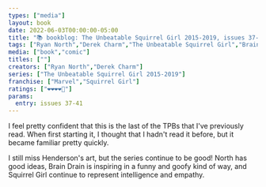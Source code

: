 ```yaml
---
types: ["media"]
layout: book
date: 2022-06-03T00:00:00-05:00
title: "📚 bookblog: The Unbeatable Squirrel Girl 2015-2019, issues 37-41 (❤️❤️❤️❤️🖤)"
tags: ["Ryan North","Derek Charm","The Unbeatable Squirrel Girl","Brain Drain"]
media: ["book","comic"]
titles: [""]
creators: ["Ryan North","Derek Charm"]
series: ["The Unbeatable Squirrel Girl 2015-2019"]
franchise: ["Marvel","Squirrel Girl"]
ratings: ["❤️❤️❤️❤️🖤"]
params:
  entry: issues 37-41
---
```


I feel pretty confident that this is the last of the TPBs that I've previously read. When first starting it, I thought that I hadn't read it before, but it became familiar pretty quickly. 

I still miss Henderson's art, but the series continue to be good! North has good ideas, Brain Drain is inspiring in a funny and goofy kind of way, and Squirrel Girl continue to represent intelligence and empathy.